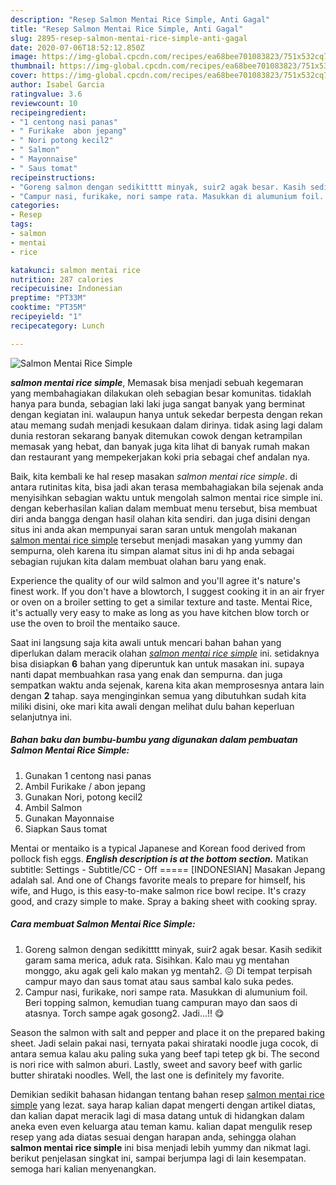 ```yaml
---
description: "Resep Salmon Mentai Rice Simple, Anti Gagal"
title: "Resep Salmon Mentai Rice Simple, Anti Gagal"
slug: 2895-resep-salmon-mentai-rice-simple-anti-gagal
date: 2020-07-06T18:52:12.850Z
image: https://img-global.cpcdn.com/recipes/ea68bee701083823/751x532cq70/salmon-mentai-rice-simple-foto-resep-utama.jpg
thumbnail: https://img-global.cpcdn.com/recipes/ea68bee701083823/751x532cq70/salmon-mentai-rice-simple-foto-resep-utama.jpg
cover: https://img-global.cpcdn.com/recipes/ea68bee701083823/751x532cq70/salmon-mentai-rice-simple-foto-resep-utama.jpg
author: Isabel Garcia
ratingvalue: 3.6
reviewcount: 10
recipeingredient:
- "1 centong nasi panas"
- " Furikake  abon jepang"
- " Nori potong kecil2"
- " Salmon"
- " Mayonnaise"
- " Saus tomat"
recipeinstructions:
- "Goreng salmon dengan sedikitttt minyak, suir2 agak besar. Kasih sedikit garam sama merica, aduk rata. Sisihkan. Kalo mau yg mentahan monggo, aku agak geli kalo makan yg mentah2. 😖 Di tempat terpisah campur mayo dan saus tomat atau saus sambal kalo suka pedes."
- "Campur nasi, furikake, nori sampe rata. Masukkan di alumunium foil. Beri topping salmon, kemudian tuang campuran mayo dan saos di atasnya. Torch sampe agak gosong2. Jadi...!! 😋"
categories:
- Resep
tags:
- salmon
- mentai
- rice

katakunci: salmon mentai rice 
nutrition: 287 calories
recipecuisine: Indonesian
preptime: "PT33M"
cooktime: "PT35M"
recipeyield: "1"
recipecategory: Lunch

---
```



![Salmon Mentai Rice Simple](https://img-global.cpcdn.com/recipes/ea68bee701083823/751x532cq70/salmon-mentai-rice-simple-foto-resep-utama.jpg)

<b><i>salmon mentai rice simple</i></b>, Memasak bisa menjadi sebuah kegemaran yang membahagiakan dilakukan oleh sebagian besar komunitas. tidaklah hanya para bunda, sebagian laki laki juga sangat banyak yang berminat dengan kegiatan ini. walaupun hanya untuk sekedar berpesta dengan rekan atau memang sudah menjadi kesukaan dalam dirinya. tidak asing lagi dalam dunia restoran sekarang banyak ditemukan cowok dengan ketrampilan memasak yang hebat, dan banyak juga kita lihat di banyak rumah makan dan restaurant yang mempekerjakan koki pria sebagai chef andalan nya.

Baik, kita kembali ke hal resep masakan <i>salmon mentai rice simple</i>. di antara rutinitas kita, bisa jadi akan terasa membahagiakan bila sejenak anda menyisihkan sebagian waktu untuk mengolah salmon mentai rice simple ini. dengan keberhasilan kalian dalam membuat menu tersebut, bisa membuat diri anda bangga dengan hasil olahan kita sendiri. dan juga disini dengan situs ini anda akan mempunyai saran saran untuk mengolah makanan <u>salmon mentai rice simple</u> tersebut menjadi masakan yang yummy dan sempurna, oleh karena itu simpan alamat situs ini di hp anda sebagai sebagian rujukan kita dalam membuat olahan baru yang enak.

Experience the quality of our wild salmon and you&#39;ll agree it&#39;s nature&#39;s finest work. If you don&#39;t have a blowtorch, I suggest cooking it in an air fryer or oven on a broiler setting to get a similar texture and taste. Mentai Rice, it&#39;s actually very easy to make as long as you have kitchen blow torch or use the oven to broil the mentaiko sauce.


Saat ini langsung saja kita awali untuk mencari bahan bahan yang diperlukan dalam meracik olahan <u><i>salmon mentai rice simple</i></u> ini. setidaknya bisa disiapkan <b>6</b> bahan yang diperuntuk kan untuk masakan ini. supaya nanti dapat membuahkan rasa yang enak dan sempurna. dan juga sempatkan waktu anda sejenak, karena kita akan memprosesnya antara lain dengan <b>2</b> tahap. saya menginginkan semua yang dibutuhkan sudah kita miliki disini, oke mari kita awali dengan melihat dulu bahan keperluan selanjutnya ini.

<!--inarticleads1-->

##### Bahan baku dan bumbu-bumbu yang digunakan dalam pembuatan Salmon Mentai Rice Simple:

1. Gunakan 1 centong nasi panas
1. Ambil  Furikake / abon jepang
1. Gunakan  Nori, potong kecil2
1. Ambil  Salmon
1. Gunakan  Mayonnaise
1. Siapkan  Saus tomat


Mentai or mentaiko is a typical Japanese and Korean food derived from pollock fish eggs. ***English description is at the bottom section.*** Matikan subtitle: Settings - Subtitle/CC - Off ===== [INDONESIAN] Masakan Jepang adalah sal. And one of Changs favorite meals to prepare for himself, his wife, and Hugo, is this easy-to-make salmon rice bowl recipe. It&#39;s crazy good, and crazy simple to make. Spray a baking sheet with cooking spray. 

<!--inarticleads2-->

##### Cara membuat Salmon Mentai Rice Simple:

1. Goreng salmon dengan sedikitttt minyak, suir2 agak besar. Kasih sedikit garam sama merica, aduk rata. Sisihkan. Kalo mau yg mentahan monggo, aku agak geli kalo makan yg mentah2. 😖 Di tempat terpisah campur mayo dan saus tomat atau saus sambal kalo suka pedes.
1. Campur nasi, furikake, nori sampe rata. Masukkan di alumunium foil. Beri topping salmon, kemudian tuang campuran mayo dan saos di atasnya. Torch sampe agak gosong2. Jadi...!! 😋


Season the salmon with salt and pepper and place it on the prepared baking sheet. Jadi selain pakai nasi, ternyata pakai shirataki noodle juga cocok, di antara semua kalau aku paling suka yang beef tapi tetep gk bi. The second is nori rice with salmon aburi. Lastly, sweet and savory beef with garlic butter shirataki noodles. Well, the last one is definitely my favorite. 

Demikian sedikit bahasan hidangan tentang bahan resep <u>salmon mentai rice simple</u> yang lezat. saya harap kalian dapat mengerti dengan artikel diatas, dan kalian dapat meracik lagi di masa datang untuk di hidangkan dalam aneka even even keluarga atau teman kamu. kalian dapat mengulik resep resep yang ada diatas sesuai dengan harapan anda, sehingga olahan <b>salmon mentai rice simple</b> ini bisa menjadi lebih yummy dan nikmat lagi. berikut penjelasan singkat ini, sampai berjumpa lagi di lain kesempatan. semoga hari kalian menyenangkan.
